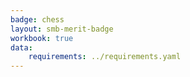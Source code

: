 ```yaml
---
badge: chess
layout: smb-merit-badge
workbook: true
data:
    requirements: ../requirements.yaml
---
```

